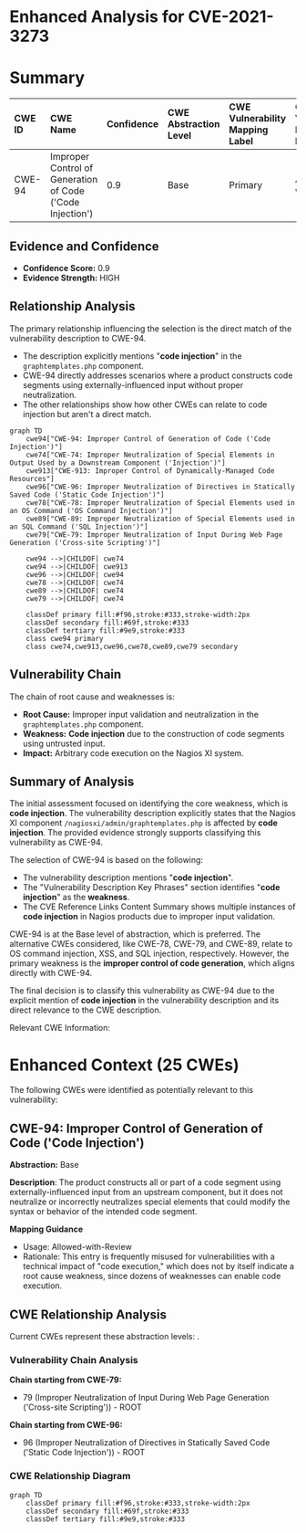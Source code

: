 # Enhanced Analysis for CVE-2021-3273

# Summary
| CWE ID  | CWE Name                                                                                                      | Confidence | CWE Abstraction Level | CWE Vulnerability Mapping Label | CWE-Vulnerability Mapping Notes |
| :-------- | :------------------------------------------------------------------------------------------------------------- | :---------- | :---------------------- | :------------------------------ | :------------------------------ |
| CWE-94 | Improper Control of Generation of Code ('Code Injection')                                                      | 0.9        | Base                    | Primary                         | Allowed-with-Review             |

## Evidence and Confidence

*   **Confidence Score:** 0.9
*   **Evidence Strength:** HIGH

## Relationship Analysis
The primary relationship influencing the selection is the direct match of the vulnerability description to CWE-94.
- The description explicitly mentions "**code injection**" in the `graphtemplates.php` component.
- CWE-94 directly addresses scenarios where a product constructs code segments using externally-influenced input without proper neutralization.
- The other relationships show how other CWEs can relate to code injection but aren't a direct match.

```mermaid
graph TD
    cwe94["CWE-94: Improper Control of Generation of Code ('Code Injection')"]
    cwe74["CWE-74: Improper Neutralization of Special Elements in Output Used by a Downstream Component ('Injection')"]
    cwe913["CWE-913: Improper Control of Dynamically-Managed Code Resources"]
    cwe96["CWE-96: Improper Neutralization of Directives in Statically Saved Code ('Static Code Injection')"]
    cwe78["CWE-78: Improper Neutralization of Special Elements used in an OS Command ('OS Command Injection')"]
    cwe89["CWE-89: Improper Neutralization of Special Elements used in an SQL Command ('SQL Injection')"]
    cwe79["CWE-79: Improper Neutralization of Input During Web Page Generation ('Cross-site Scripting')"]

    cwe94 -->|CHILDOF| cwe74
    cwe94 -->|CHILDOF| cwe913
    cwe96 -->|CHILDOF| cwe94
    cwe78 -->|CHILDOF| cwe74
    cwe89 -->|CHILDOF| cwe74
    cwe79 -->|CHILDOF| cwe74

    classDef primary fill:#f96,stroke:#333,stroke-width:2px
    classDef secondary fill:#69f,stroke:#333
    classDef tertiary fill:#9e9,stroke:#333
    class cwe94 primary
    class cwe74,cwe913,cwe96,cwe78,cwe89,cwe79 secondary
```

## Vulnerability Chain
The chain of root cause and weaknesses is:
  - **Root Cause:** Improper input validation and neutralization in the `graphtemplates.php` component.
  - **Weakness:** **Code injection** due to the construction of code segments using untrusted input.
  - **Impact:** Arbitrary code execution on the Nagios XI system.

## Summary of Analysis
The initial assessment focused on identifying the core weakness, which is **code injection**. The vulnerability description explicitly states that the Nagios XI component `/nagiosxi/admin/graphtemplates.php` is affected by **code injection**. The provided evidence strongly supports classifying this vulnerability as CWE-94.

The selection of CWE-94 is based on the following:
  - The vulnerability description mentions "**code injection**".
  - The "Vulnerability Description Key Phrases" section identifies "**code injection**" as the **weakness**.
  - The CVE Reference Links Content Summary shows multiple instances of **code injection** in Nagios products due to improper input validation.

CWE-94 is at the Base level of abstraction, which is preferred. The alternative CWEs considered, like CWE-78, CWE-79, and CWE-89, relate to OS command injection, XSS, and SQL injection, respectively. However, the primary weakness is the **improper control of code generation**, which aligns directly with CWE-94.

The final decision is to classify this vulnerability as CWE-94 due to the explicit mention of **code injection** in the vulnerability description and its direct relevance to the CWE description.

Relevant CWE Information:

# Enhanced Context (25 CWEs)
The following CWEs were identified as potentially relevant to this vulnerability:

## CWE-94: Improper Control of Generation of Code ('Code Injection')
**Abstraction:** Base

**Description**:
The product constructs all or part of a code segment using externally-influenced input from an upstream component, but it does not neutralize or incorrectly neutralizes special elements that could modify the syntax or behavior of the intended code segment.

**Mapping Guidance**
- Usage: Allowed-with-Review
- Rationale: This entry is frequently misused for vulnerabilities with a technical impact of "code execution," which does not by itself indicate a root cause weakness, since dozens of weaknesses can enable code execution.


## CWE Relationship Analysis

Current CWEs represent these abstraction levels: .


### Vulnerability Chain Analysis

**Chain starting from CWE-79:**
- 79 (Improper Neutralization of Input During Web Page Generation ('Cross-site Scripting')) - ROOT


**Chain starting from CWE-96:**
- 96 (Improper Neutralization of Directives in Statically Saved Code ('Static Code Injection')) - ROOT



### CWE Relationship Diagram

```mermaid
graph TD
    classDef primary fill:#f96,stroke:#333,stroke-width:2px
    classDef secondary fill:#69f,stroke:#333
    classDef tertiary fill:#9e9,stroke:#333
```
